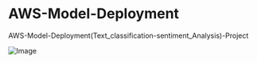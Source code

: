 # AWS-Model-Deployment
AWS-Model-Deployment(Text_classification-sentiment_Analysis)-Project

![Image](https://github.com/user-attachments/assets/da728b97-7af4-469e-a2f2-1090295b6dde)
